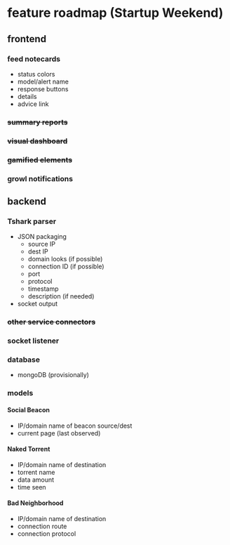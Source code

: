 # feature roadmap (Startup Weekend)

## frontend

### feed notecards

- status colors
- model/alert name
- response buttons
- details
- advice link

### <del>summary reports</del>
### <del>visual dashboard</del>
### <del>gamified elements</del>

### growl notifications

## backend

### Tshark parser

- JSON packaging
    - source IP
    - dest IP
    - domain looks (if possible)
    - connection ID (if possible)
    - port
    - protocol
    - timestamp
    - description (if needed)
- socket output

### <del>other service connectors</del>

### socket listener

### database

- mongoDB (provisionally)

### models

#### Social Beacon

- IP/domain name of beacon source/dest
- current page (last observed)

#### Naked Torrent

- IP/domain name of destination
- torrent name
- data amount
- time seen

#### Bad Neighborhood

- IP/domain name of destination
- connection route
- connection protocol
